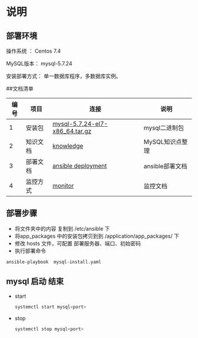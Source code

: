 # 说明

## 部署环境

操作系统 ： Centos 7.4

MySQL版本： mysql-5.7.24

安装部署方式： 单一数据库程序，多数据库实例。

##文档清单

| 编号 | 项目     | 连接                                                         | 说明            |
| ---- | -------- | ------------------------------------------------------------ | --------------- |
| 1    | 安装包   | [mysql-5.7.24-el7-x86_64.tar.gz](https://pan.baidu.com/s/1Jhc4cWNHWzd-ZPZcItOOnw) | mysql二进制包   |
| 2    | 知识文档 | [knowledge](knowledge)                                       | MySQL知识点整理 |
| 3    | 部署文档 | [ansible deployment](./ansible_deploy)                       | ansible部署文档 |
| 4    | 监控方式 | [monitor](Monitor)                                           | 监控文档        |

## 部署步骤

- 将文件夹中的内容 复制到 /etc/ansible 下
- 将app_packages 中的安装包拷贝到到 /application/app_packages/ 下
- 修改 hosts 文件，可配置 部署服务器、端口、初始密码
- 执行部署命令
```
ansible-playbook  mysql-install.yaml 
```

## mysql 启动 结束

- start

  ```bash
  systemctl start mysql<port> 
  ```

- stop

  ```bash
  systemctl stop mysql<port> 
  ```
